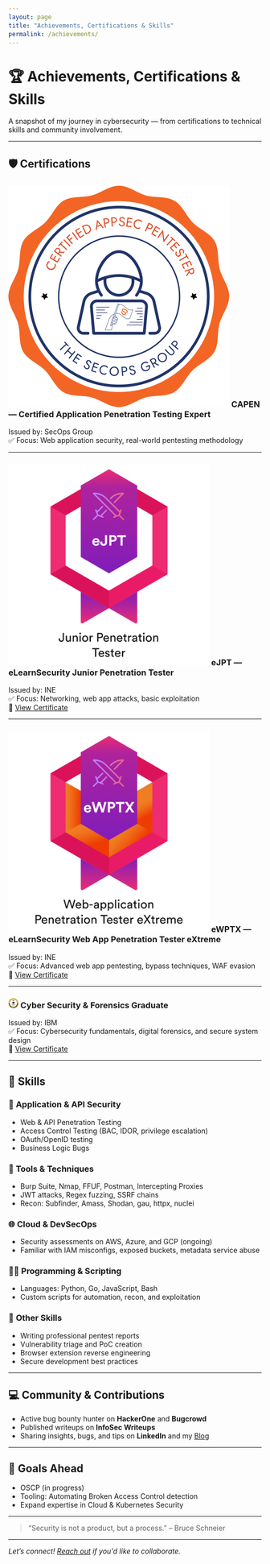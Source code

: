 ```yaml
---
layout: page
title: "Achievements, Certifications & Skills"
permalink: /achievements/
---
```


# 🏆 Achievements, Certifications & Skills

A snapshot of my journey in cybersecurity — from certifications to technical skills and community involvement.

---

## 🛡️ Certifications

### ![CAPEN](assets/capen-logo.png) CAPEN — Certified Application Penetration Testing Expert  
Issued by: SecOps Group  
✅ Focus: Web application security, real-world pentesting methodology 

---

### ![eJPT](assets/ejpt-logo.png) eJPT — eLearnSecurity Junior Penetration Tester  
Issued by: INE  
✅ Focus: Networking, web app attacks, basic exploitation  
🔗 [View Certificate](https://certs.ine.com/4bb2d27e-6d55-483e-a268-f4b680cfc868#acc.q3UkzPow)

---

### ![eWPTX](assets/ewptx-logo.png) eWPTX — eLearnSecurity Web App Penetration Tester eXtreme  
Issued by: INE  
✅ Focus: Advanced web app pentesting, bypass techniques, WAF evasion  
🔗 [View Certificate](https://certs.ine.com/8b21947a-faa4-4394-be96-61e30414e423#acc.PzLYaJxV)

---

### <img src="/assets/ibm-logo.png" alt="IBM Badge" width="20"> Cyber Security & Forensics Graduate  
Issued by: IBM  
✅ Focus: Cybersecurity fundamentals, digital forensics, and secure system design  
🔗 [View Certificate](https://www.credly.com/badges/06f2d298-2f2b-4b43-92b1-395b61d7034b/linked_in_profile)

---

## 🧠 Skills

### 🔐 **Application & API Security**
- Web & API Penetration Testing
- Access Control Testing (BAC, IDOR, privilege escalation)
- OAuth/OpenID testing
- Business Logic Bugs

### 🧰 **Tools & Techniques**
- Burp Suite, Nmap, FFUF, Postman, Intercepting Proxies
- JWT attacks, Regex fuzzing, SSRF chains
- Recon: Subfinder, Amass, Shodan, gau, httpx, nuclei

### 🌐 **Cloud & DevSecOps**
- Security assessments on AWS, Azure, and GCP (ongoing)
- Familiar with IAM misconfigs, exposed buckets, metadata service abuse

### 🧑‍💻 **Programming & Scripting**
- Languages: Python, Go, JavaScript, Bash
- Custom scripts for automation, recon, and exploitation

### 🔧 **Other Skills**
- Writing professional pentest reports
- Vulnerability triage and PoC creation
- Browser extension reverse engineering
- Secure development best practices

---

## 💻 Community & Contributions

- Active bug bounty hunter on **HackerOne** and **Bugcrowd**  
- Published writeups on **InfoSec Writeups**  
- Sharing insights, bugs, and tips on **LinkedIn** and my [Blog](https://bhaveshraj336.github.io/)

---

## 🎯 Goals Ahead

- OSCP (in progress)  
- Tooling: Automating Broken Access Control detection  
- Expand expertise in Cloud & Kubernetes Security

---

> “Security is not a product, but a process.” – Bruce Schneier

---

*Let’s connect! [Reach out](mailto:bhaveshrajpurohit336@gmail.com) if you'd like to collaborate.*
